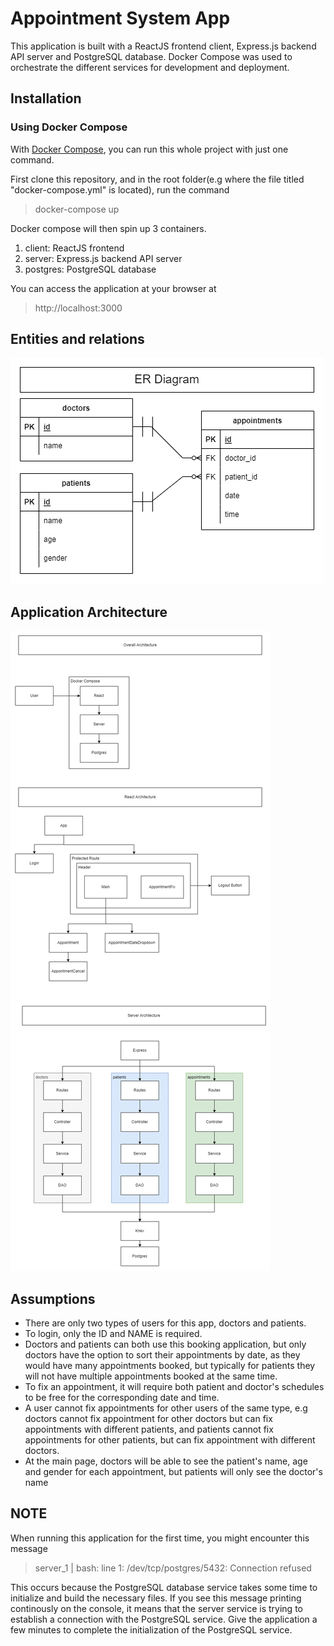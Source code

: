 # Appointment System App

This application is built with a ReactJS frontend client, Express.js backend API server and PostgreSQL database. Docker Compose was used to orchestrate the different services for development and deployment.


## Installation
### Using Docker Compose
With [Docker Compose](https://docs.docker.com/compose/install/), you can run this whole project with  just one command.

First clone this repository, and in the root folder(e.g where the file titled "docker-compose.yml" is located), run the command
> docker-compose up

Docker compose will then spin up 3 containers.
1. client: ReactJS frontend
1. server: Express.js backend API server
1. postgres: PostgreSQL database

You can access the application at your browser at
> http://localhost:3000

## Entities and relations
![ER Diagram](./ERDiagram.png)

## Application Architecture
![ER Diagram](./architecture.png)

## Assumptions
- There are only two types of users for this app, doctors and patients.
- To login, only the ID and NAME is required.
- Doctors and patients can both use this booking application, but only doctors have the option to sort their appointments by date, as they would have many appointments booked, but typically for patients they will not have multiple appointments booked at the same time.
- To fix an appointment, it will require both patient and doctor's schedules to be free for the corresponding date and time.
- A user cannot fix appointments for other users of the same type, e.g doctors cannot fix appointment for other doctors but can fix appointments with different patients, and patients cannot fix appointments for other patients, but can fix appointment with different doctors.
- At the main page, doctors will be able to see the patient's name, age and gender for each appointment, but patients will only see the doctor's name

## NOTE
When running this application for the first time, you might encounter this message
> server_1    | bash: line 1: /dev/tcp/postgres/5432: Connection refused

This occurs because the PostgreSQL database service takes some time to initialize and build the necessary files. If you see this message printing continously on the console, it means that the server service is trying to establish a connection with the PostgreSQL service. Give the application a few minutes to complete the initialization of the PostgreSQL service.
